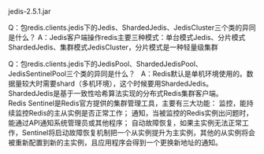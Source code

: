 
jedis-2.5.1.jar

Q：包redis.clients.jedis下的Jedis、ShardedJedis、JedisCluster三个类的异同是什么？
A：Jedis客户端操作redis主要三种模式：单台模式Jedis、分片模式ShardedJedis、集群模式JedisCluster，分片模式是一种轻量级集群

Q：包redis.clients.jedis下的JedisPool、ShardedJedisPool、JedisSentinelPool三个类的异同是什么？  
A：Redis默认是单机环境使用的。数据量较大时需要shard（多机环境），这个时候要用ShardedJedis。  
ShardedJedis是基于一致性哈希算法实现的分布式Redis集群客户端。  
Redis Sentinel是Redis官方提供的集群管理工具，主要有三大功能： 
监控，能持续监控Redis的主从实例是否正常工作； 
通知，当被监控的Redis实例出问题时，能通过API通知系统管理员或其他程序； 
自动故障恢复，如果主实例无法正常工作，Sentinel将启动故障恢复机制把一个从实例提升为主实例，其他的从实例将会被重新配置到新的主实例，且应用程序会得到一个更换新地址的通知。 

